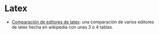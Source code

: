 # Latex

- [Comparación de editores de latex](https://en.wikipedia.org/wiki/Comparison_of_TeX_editors): una comparación de varios editores de latex hecha en wikipedia con unas 3 o 4 tablas.
